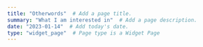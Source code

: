```yaml
---
title: "Otherwords"  # Add a page title.
summary: "What I am interested in"  # Add a page description.
date: "2023-01-14"  # Add today's date.
type: "widget_page"  # Page type is a Widget Page
---
```


